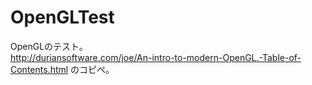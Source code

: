# OpenGLTest
OpenGLのテスト。  
http://duriansoftware.com/joe/An-intro-to-modern-OpenGL.-Table-of-Contents.html
のコピペ。
